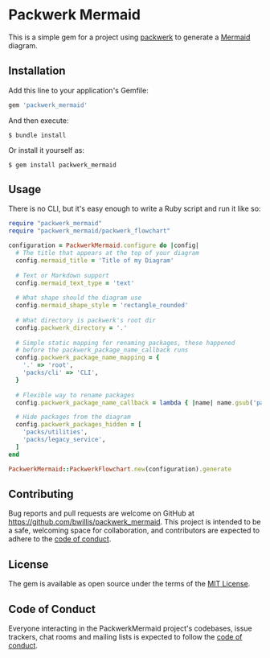 # Packwerk Mermaid

This is a simple gem for a project using [packwerk](https://github.com/Shopify/packwerk) to generate a [Mermaid](https://mermaid.js.org/) diagram.

## Installation

Add this line to your application's Gemfile:

```ruby
gem 'packwerk_mermaid'
```

And then execute:

    $ bundle install

Or install it yourself as:

    $ gem install packwerk_mermaid

## Usage

There is no CLI, but it's easy enough to write a Ruby script and run it like so:

```ruby
require "packwerk_mermaid"
require "packwerk_mermaid/packwerk_flowchart"

configuration = PackwerkMermaid.configure do |config|
  # The title that appears at the top of your diagram
  config.mermaid_title = 'Title of my Diagram'
  
  # Text or Markdown support
  config.mermaid_text_type = 'text'
  
  # What shape should the diagram use
  config.mermaid_shape_style = 'rectangle_rounded'
  
  # What directory is packwerk's root dir
  config.packwerk_directory = '.'
  
  # Simple static mapping for renaming packages, these happened
  # before the packwerk_package_name_callback runs
  config.packwerk_package_name_mapping = {
    '.' => 'root',
    'packs/cli' => 'CLI',
  }
  
  # Flexible way to rename packages
  config.packwerk_package_name_callback = lambda { |name| name.gsub('packs/', '') }

  # Hide packages from the diagram
  config.packwerk_packages_hidden = [
    'packs/utilities',
    'packs/legacy_service',
  ]
end

PackwerkMermaid::PackwerkFlowchart.new(configuration).generate
```

## Contributing

Bug reports and pull requests are welcome on GitHub at https://github.com/bwillis/packwerk_mermaid. This project is intended to be a safe, welcoming space for collaboration, and contributors are expected to adhere to the [code of conduct](https://github.com/bwillis/packwerk_mermaid/blob/master/CODE_OF_CONDUCT.md).

## License

The gem is available as open source under the terms of the [MIT License](https://opensource.org/licenses/MIT).

## Code of Conduct

Everyone interacting in the PackwerkMermaid project's codebases, issue trackers, chat rooms and mailing lists is expected to follow the [code of conduct](https://github.com/bwillis/packwerk_mermaid/blob/master/CODE_OF_CONDUCT.md).
